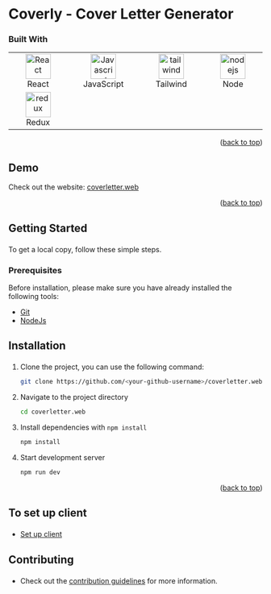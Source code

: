 # <div id="top">Coverly - Cover Letter Generator</div>

### Built With

 <table width="100%">
     <tbody  width="100%">
  <tr  width="100%">
    <td align="center" width="333px">
      <a href="https://reactjs.org/" target="_blank" rel="noreferrer"><img src="https://raw.githubusercontent.com/danielcranney/readme-generator/main/public/icons/skills/react-colored.svg" width="50" height="50" alt="React" /></a>
      <br>React
    </td>

   <td align="Center" width="333px">
        <a href="https://developer.mozilla.org/en-US/docs/Web/JavaScript" target="_blank" rel="noreferrer"><img src="https://raw.githubusercontent.com/danielcranney/readme-generator/main/public/icons/skills/javascript-colored.svg" width="50" height="50" alt="Javascript" /></a>
    <br>JavaScript
    </td>
  <td align="Center" width="333px">
      <a href="https://tailwindcss.com/" target="_blank" rel="noreferrer"><img src="https://raw.githubusercontent.com/danielcranney/readme-generator/main/public/icons/skills/tailwindcss-colored.svg" width="50" height="50" alt="tailwind" /></a>
    <br>Tailwind
    </td>
  <td align="Center" width="333px">
      <a href="https://nodejs.org/" target="_blank" rel="noreferrer"><img src="https://raw.githubusercontent.com/danielcranney/readme-generator/main/public/icons/skills/nodejs-colored.svg" width="50" height="50" alt="nodejs" /></a>
    <br>Node
    </td>
  </tr>
  <tr>
   <td align="Center" width="333px">
  <a href="https://react-redux.js.org/" target="_blank" rel="noreferrer"><img src="https://raw.githubusercontent.com/danielcranney/readme-generator/main/public/icons/skills/redux-colored.svg" width="50" height="50" alt="redux" /></a>
    <br>Redux
  </td>
  </tr>
</tbody>
  </table>

<p align="right">(<a href="#top">back to top</a>)</p>

## Demo

Check out the website: [coverletter.web]()

<p align="right">(<a href="#top">back to top</a>)</p>

## <p id="getting_started">Getting Started</p>

To get a local copy, follow these simple steps.

### <p id="prerequisites">Prerequisites</p>

Before installation, please make sure you have already installed the following tools:

-   [Git](https://git-scm.com/downloads)
-   [NodeJs](https://nodejs.org/en/download/)

## <p id="installation">Installation</p>

1. Clone the project, you can use the following command:

    ```bash
    git clone https://github.com/<your-github-username>/coverletter.web.git
    ```

2. Navigate to the project directory

    ```bash
    cd coverletter.web
    ```

3. Install dependencies with `npm install`

    ```bash
    npm install
    ```

4. Start development server

    ```bash
    npm run dev
    ```

<p align="right">(<a href="#top">back to top</a>)</p>

## <p id="server">To set up client</p>

-   [Set up client](/client/README.md)

## <p id="contribute">Contributing</p>

-   Check out the [contribution guidelines](/client/CONTRIBUTING.md) for more information.
<!-- ## 👩🏽‍💻 Contributing

[![Contributors](https://contrib.rocks/image?repo=/workshopapps/coverletter.web)](https://github.com//workshopapps/coverletter.web/graphs/contributors) -->

<!-- <p align="right">(<a href="#top">back to top</a>)</p> -->
